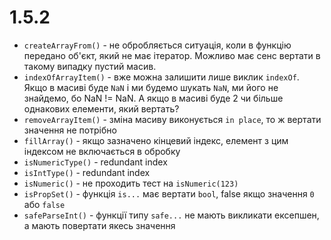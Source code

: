 # 1.5.2

+ `createArrayFrom()` - не обробляється ситуація, коли в функцію передано об'єкт, який не має ітератор. Можливо має сенс вертати в такому випадку пустий масив.
+ `indexOfArrayItem()` - вже можна залишити лише виклик `indexOf`. Якщо в масиві буде `NaN` і ми будемо шукать `NaN`, ми його не знайдемо, бо NaN != NaN. А якщо в масиві буде 2 чи більше однакових елементи, який вертать?
+ `removeArrayItem()` - зміна масиву виконується `in place`, то ж вертати значення не потрібно
+ `fillArray()` - якщо зазначено кінцевий індекс, елемент з цим індексом не включається в обробку
+ `isNumericType()` - redundant index
+ `isIntType()` - redundant index
+ `isNumeric()` - не проходить тест на `isNumeric(123)`
+ `isPropSet()` - функція `is...` має вертати `bool`, false якщо значення `0` або `false`
+ `safeParseInt()` - функції типу `safe...` не мають викликати ексепшен, а мають повертати якесь значення